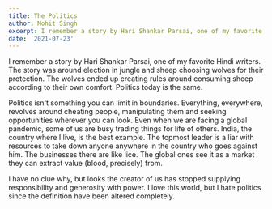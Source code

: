```yaml
---
title: The Politics
author: Mohit Singh
excerpt: I remember a story by Hari Shankar Parsai, one of my favorite Hindi writers. The story was around election in jungle and sheep choosing wolves for their protection.
date: '2021-07-23'
---
```


I remember a story by Hari Shankar Parsai, one of my favorite Hindi writers. The story was around election in jungle and sheep choosing wolves for their protection. The wolves ended up creating rules around consuming sheep according to their own comfort. Politics today is the same.

Politics isn't something you can limit in boundaries. Everything, everywhere, revolves around cheating people, manipulating them and seeking opportunities wherever you can look. Even when we are facing a global pandemic, some of us are busy trading things for life of others. India, the country where I live, is the best example. The topmost leader is a liar with resources to take down anyone anywhere in the country who goes against him. The businesses there are like lice. The global ones see it as a market they can extract value (blood, precisely) from.

I have no clue why, but looks the creator of us has stopped supplying responsibility and generosity with power. I love this world, but I hate politics since the definition have been altered completely.
